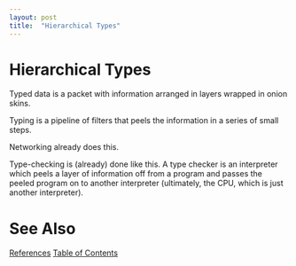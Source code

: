 ```yaml
---
layout: post
title:  "Hierarchical Types"
---
```


# Hierarchical Types

Typed data is a packet with information arranged in layers wrapped in onion skins.

Typing is a pipeline of filters that peels the information in a series of small steps.

Networking already does this.

Type-checking is (already) done like this. A type checker is an interpreter which peels a layer of information off from a program and passes the peeled program on to another interpreter (ultimately, the CPU, which is just another interpreter).

# See Also

[References](https://guitarvydas.github.io/2021/01/14/References.html)
[Table of Contents](https://guitarvydas.github.io/2021/05/14/Table-Of-Contents.html)

<script src="https://utteranc.es/client.js" 
        repo="guitarvydas/guitarvydas.github.io" 
        issue-term="pathname" 
        theme="github-light" 
        crossorigin="anonymous" 
        async> 
</script> 

